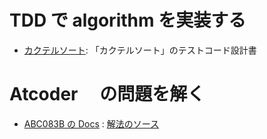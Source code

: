 # TDD で algorithm を実装する

- [カクテルソート](./requirements/cocktail_sort.md): 「カクテルソート」のテストコード設計書

# Atcoder 　の問題を解く

- [ABC083B の Docs](./docs/Atcoder/ABC083B.md) : [解法のソース](./Atcoder/ABC083B.py)
